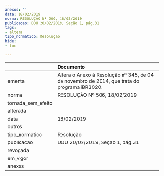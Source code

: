 ```yaml
---
anexos: ''
data: 18/02/2019
norma: RESOLUÇÃO Nº 506, 18/02/2019
publicacao: DOU 20/02/2019, Seção 1, pág.31
tags:
- altera
tipo_normatico: Resolução
hide: 
- toc 
 
---
```


|                    | Documento                                                                                    |
|:-------------------|:---------------------------------------------------------------------------------------------|
| ementa             | Altera o Anexo à Resolução nº 345, de 04 de novembro de 2014, que trata do programa iBR2020. |
| norma              | RESOLUÇÃO Nº 506, 18/02/2019                                                                 |
| tornada_sem_efeito |                                                                                              |
| alterada           |                                                                                              |
| data               | 18/02/2019                                                                                   |
| outros             |                                                                                              |
| tipo_normatico     | Resolução                                                                                    |
| publicacao         | DOU 20/02/2019, Seção 1, pág.31                                                              |
| revogada           |                                                                                              |
| em_vigor           |                                                                                              |
| anexos             |                                                                                              |